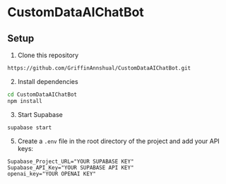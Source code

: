 # CustomDataAIChatBot


## Setup

1. Clone this repository

```bash
https://github.com/GriffinAnnshual/CustomDataAIChatBot.git
```

2. Install dependencies

```bash
cd CustomDataAIChatBot
npm install
```

3. Start Supabase

```bash
supabase start
```

5. Create a `.env` file in the root directory of the project and add your API keys:

```
Supabase_Project_URL="YOUR SUPABASE KEY"
Supabase_API_Key="YOUR SUPABASE API KEY"
openai_key="YOUR OPENAI KEY"    
```
